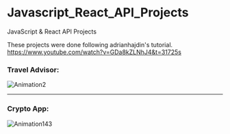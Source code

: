 # Javascript_React_API_Projects
JavaScript &amp; React API Projects

These projects were done following adrianhajdin's tutorial. https://www.youtube.com/watch?v=GDa8kZLNhJ4&t=31725s

### Travel Advisor:

![Animation2](https://user-images.githubusercontent.com/106253049/180281208-714f5487-ffab-437e-b20d-b05ec730ed76.gif)

---

### Crypto App:

![Animation143](https://user-images.githubusercontent.com/106253049/180975701-94e682b8-1a81-40f0-9415-bbf164c7881f.gif)
